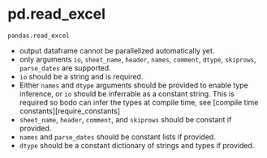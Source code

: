 # pd.read_excel

`pandas.read_excel`

-   output dataframe cannot be parallelized automatically yet.
-   only arguments `io`, `sheet_name`, `header`, `names`, `comment`,
    `dtype`, `skiprows`, `parse_dates` are supported.
-   `io` should be a string and is required.
-   Either `names` and `dtype` arguments should be provided to
    enable type inference, or `io` should be inferrable as a
    constant string. This is required so bodo can infer the types at
    compile time, see [compile time constants][require_constants]
-   `sheet_name`, `header`, `comment`, and `skiprows` should be
    constant if provided.
-   `names` and `parse_dates` should be constant lists if provided.
-   `dtype` should be a constant dictionary of strings and types if
    provided.

